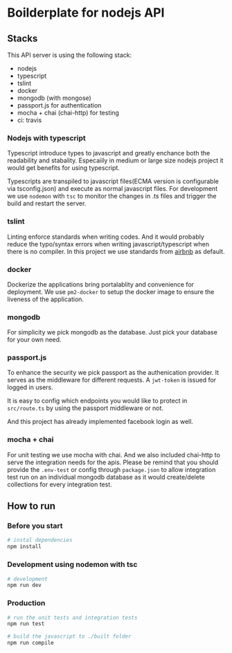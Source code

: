# Boilderplate for nodejs API


## Stacks

This API server is using the following stack:

- nodejs
- typescript
- tslint
- docker
- mongodb (with mongose)
- passport.js for authentication
- mocha + chai (chai-http) for testing
- ci: travis

### Nodejs with typescript

Typescript introduce types to javascript and greatly enchance both the readability and stabality. Especaiily in medium or large size nodejs project it would get benefits for using typescript.

Typescripts are transpiled to javascript files(ECMA version is configurable via tsconfig.json) and execute as normal javascript files. For development we use `nodemon` with `tsc` to monitor the changes in .ts files and trigger the build and restart the server.

### tslint

Linting enforce standards when writing codes. And it would probably reduce the typo/syntax errors when writing javascript/typescript when there is no compiler. In this project we use standards from [airbnb](https://github.com/airbnb/javascript) as default.

### docker

Dockerize the applications bring portalablity and convenience for deployment. We use `pm2-docker` to setup the docker image to ensure the liveness of the application.

### mongodb

For simplicity we pick mongodb as the database. Just pick your database for your own need.

### passport.js

To enhance the security we pick passport as the authenication provider. It serves as the middleware for different requests. A `jwt-token` is issued for logged in users.

It is easy to config which endpoints you would like to protect in `src/route.ts` by using the passport middleware or not.

And this project has already implemented facebook login as well.

### mocha + chai

For unit testing we use mocha with chai. And we also included chai-http to serve the integration needs for the apis. Please be remind that you should provide the `.env-test` or config through `package.json` to allow integration test run on an individual mongodb database as it would create/delete collections for every integration test.

## How to run

### Before you start

```bash
# instal dependencies
npm install
```

### Development using nodemon with tsc

```bash
# development
npm run dev
```

### Production

```bash
# run the unit tests and integration tests
npm run test

# build the javascript to ./built folder
npm run compile
```